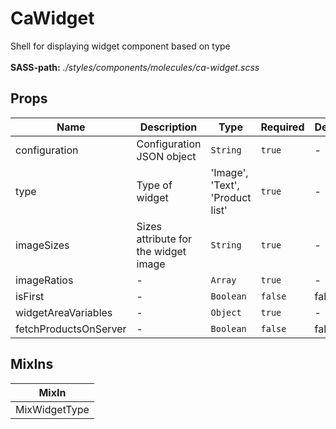 # CaWidget

Shell for displaying widget component based on type<br><br> **SASS-path:** _./styles/components/molecules/ca-widget.scss_

## Props

<!-- @vuese:CaWidget:props:start -->
|Name|Description|Type|Required|Default|
|---|---|---|---|---|
|configuration|Configuration JSON object|`String`|`true`|-|
|type|Type of widget|'Image', 'Text', 'Product list'|`true`|-|
|imageSizes|Sizes attribute for the widget image|`String`|`true`|-|
|imageRatios|-|`Array`|`true`|-|
|isFirst|-|`Boolean`|`false`|false|
|widgetAreaVariables|-|`Object`|`true`|-|
|fetchProductsOnServer|-|`Boolean`|`false`|false|

<!-- @vuese:CaWidget:props:end -->


## MixIns

<!-- @vuese:CaWidget:mixIns:start -->
|MixIn|
|---|
|MixWidgetType|

<!-- @vuese:CaWidget:mixIns:end -->


